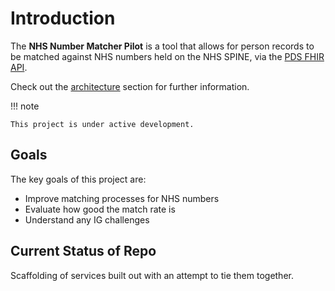 
# Introduction

The **NHS Number Matcher Pilot** is a tool that allows for person records to be matched against NHS numbers held on the NHS SPINE, via the [PDS FHIR API](https://digital.nhs.uk/developer/api-catalogue/personal-demographics-service-fhir).

Check out the [architecture](architecture.md) section for further information.

!!! note

    This project is under active development.

## Goals

The key goals of this project are:

* Improve matching processes for NHS numbers
* Evaluate how good the match rate is
* Understand any IG challenges


## Current Status of Repo
Scaffolding of services built out with an attempt to tie them together.